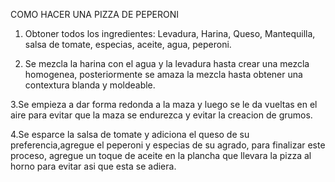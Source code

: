COMO HACER UNA PIZZA DE PEPERONI

1. Obtoner todos los ingredientes: Levadura, Harina, Queso, Mantequilla, salsa de tomate, especias, aceite, agua, peperoni.

2. Se mezcla la harina con el agua y la levadura hasta crear una mezcla homogenea, posteriormente se amaza la mezcla hasta obtener una contextura blanda y moldeable.

3.Se empieza a dar forma redonda a la maza y luego se le da vueltas en el aire para evitar que la maza se endurezca y evitar la creacion de grumos.

4.Se esparce la salsa de tomate y adiciona el queso de su preferencia,agregue el peperoni y especias de su agrado, para finalizar este proceso, agregue un toque de aceite en la plancha que llevara la pizza al horno para evitar asi que esta se adiera.